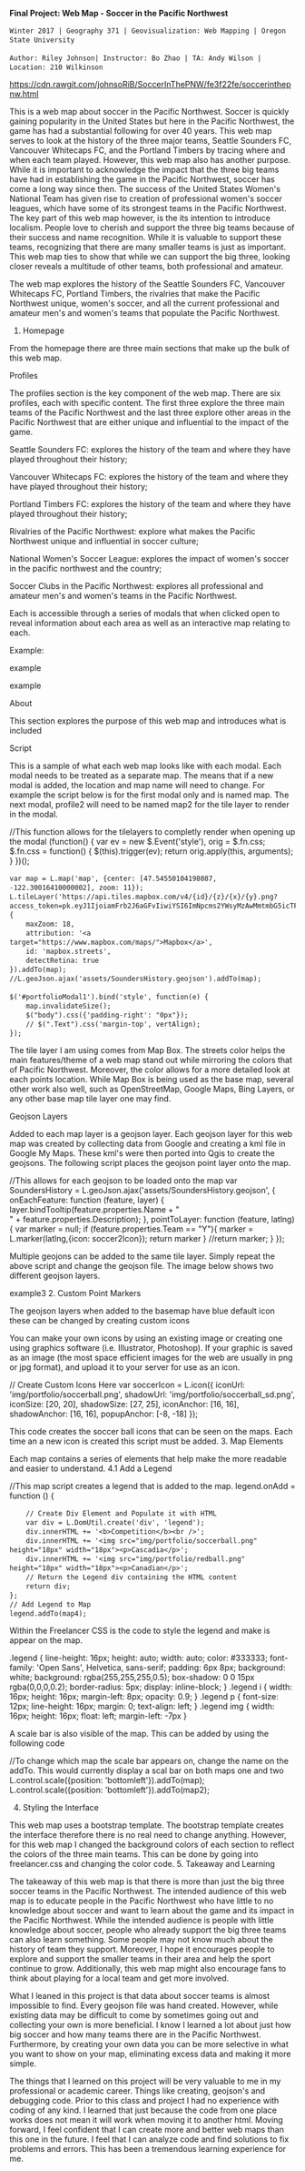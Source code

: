 **Final Project: Web Map - Soccer in the Pacific Northwest**

    Winter 2017 | Geography 371 | Geovisualization: Web Mapping | Oregon State University

    Author: Riley Johnson| Instructor: Bo Zhao | TA: Andy Wilson | Location: 210 Wilkinson

https://cdn.rawgit.com/johnsoRiB/SoccerInThePNW/fe3f22fe/soccerinthepnw.html

This is a web map about soccer in the Pacific Northwest. Soccer is quickly gaining popularity in the United States but here in the Pacific Northwest, the game has had a substantial following for over 40 years. This web map serves to look at the history of the three major teams, Seattle Sounders FC, Vancouver Whitecaps FC, and the Portland Timbers by tracing where and when each team played. However, this web map also has another purpose. While it is important to acknowledge the impact that the three big teams have had in establishing the game in the Pacific Northwest, soccer has come a long way since then. The success of the United States Women's National Team has given rise to creation of professional women's soccer leagues, which have some of its strongest teams in the Pacific Northwest. The key part of this web map however, is the its intention to introduce localism. People love to cherish and support the three big teams because of their success and name recognition. While it is valuable to support these teams, recognizing that there are many smaller teams is just as important. This web map ties to show that while we can support the big three, looking closer reveals a multitude of other teams, both professional and amateur.

The web map explores the history of the Seattle Sounders FC, Vancouver Whitecaps FC, Portland Timbers, the rivalries that make the Pacific Northwest unique, women's soccer, and all the current professional and amateur men's and women's teams that populate the Pacific Northwest.

1. Homepage

From the homepage there are three main sections that make up the bulk of this web map.

Profiles

The profiles section is the key component of the web map. There are six profiles, each with specific content. The first three explore the three main teams of the Pacific Northwest and the last three explore other areas in the Pacific Northwest that are either unique and influential to the impact of the game.

Seattle Sounders FC: explores the history of the team and where they have played throughout their history;

Vancouver Whitecaps FC: explores the history of the team and where they have played throughout their history;

Portland Timbers FC: explores the history of the team and where they have played throughout their history;

Rivalries of the Pacific Northwest: explore what makes the Pacific Northwest unique and influential in soccer culture;

National Women's Soccer League: explores the impact of women's soccer in the pacific northwest and the country;

Soccer Clubs in the Pacific Northwest: explores all professional and amateur men's and women's teams in the Pacific Northwest.

Each is accessible through a series of modals that when clicked open to reveal information about each area as well as an interactive map relating to each.

Example:

example

example

About

This section explores the purpose of this web map and introduces what is included

Script

This is a sample of what each web map looks like with each modal. Each modal needs to be treated as a separate map. The means that if a new modal is added, the location and map name will need to change. For example the script below is for the first modal only and is named map. The next modal, profile2 will need to be named map2 for the tile layer to render in the modal.

//This function allows for the tilelayers to completly render when opening up the modal
(function() {
        var ev = new $.Event('style'),
            orig = $.fn.css;
        $.fn.css = function() {
            $(this).trigger(ev);
            return orig.apply(this, arguments);
        }
    })();

    var map = L.map('map', {center: [47.54550104198087, -122.30016410000002], zoom: 11});
    L.tileLayer('https://api.tiles.mapbox.com/v4/{id}/{z}/{x}/{y}.png?access_token=pk.eyJ1IjoiamFrb2J6aGFvIiwiYSI6ImNpcms2YWsyMzAwMmtmbG5icTFxZ3ZkdncifQ.P9MBej1xacybKcDN_jehvw', {
        maxZoom: 18,
        attribution: '<a target="https://www.mapbox.com/maps/">Mapbox</a>',
        id: 'mapbox.streets',
        detectRetina: true
    }).addTo(map);
    //L.geoJson.ajax('assets/SoundersHistory.geojson').addTo(map);

    $('#portfolioModal1').bind('style', function(e) {
        map.invalidateSize();
        $("body").css({'padding-right': "0px"});
        // $(".Text").css('margin-top', vertAlign);
    });

The tile layer I am using comes from Map Box. The streets color helps the main features/theme of a web map stand out while mirroring the colors that of Pacific Northwest. Moreover, the color allows for a more detailed look at each points location. While Map Box is being used as the base map, several other work also well, such as OpenStreetMap, Google Maps, Bing Layers, or any other base map tile layer one may find.

Geojson Layers

Added to each map layer is a geojson layer. Each geojson layer for this web map was created by collecting data from Google and creating a kml file in Google My Maps. These kml's were then ported into Qgis to create the geojsons. The following script places the geojson point layer onto the map.

//This allows for each geojson to be loaded onto the map
var SoundersHistory = L.geoJson.ajax('assets/SoundersHistory.geojson', {
        onEachFeature: function (feature, layer) {
            layer.bindTooltip(feature.properties.Name + "<br />" + feature.properties.Description);
        }, pointToLayer: function (feature, latlng) {
            var marker = null;
            if (feature.properties.Team == "Y"){
                marker = L.marker(latlng,{icon: soccer2Icon});
                return marker
            }
            //return marker;
        }
    });

Multiple geojons can be added to the same tile layer. Simply repeat the above script and change the geojson file. The image below shows two different geojson layers.

example3
2. Custom Point Markers

The geojson layers when added to the basemap have blue default icon these can be changed by creating custom icons

You can make your own icons by using an existing image or creating one using graphics software (i.e. Illustrator, Photoshop). If your graphic is saved as an image (the most space efficient images for the web are usually in png or jpg format), and upload it to your server for use as an icon.

// Create Custom Icons Here
 var soccerIcon = L.icon({
        iconUrl: 'img/portfolio/soccerball.png',
        shadowUrl: 'img/portfolio/soccerball_sd.png',
        iconSize:     [20, 20],
        shadowSize:   [27, 25],
        iconAnchor:   [16, 16],
        shadowAnchor: [16, 16],
        popupAnchor:  [-8, -18]
    });

This code creates the soccer ball icons that can be seen on the maps. Each time an a new icon is created this script must be added.
3. Map Elements

Each map contains a series of elements that help make the more readable and easier to understand.
4.1 Add a Legend

//This map script creates a legend that is added to the map. 
legend.onAdd = function () {

        // Create Div Element and Populate it with HTML
        var div = L.DomUtil.create('div', 'legend');
        div.innerHTML += '<b>Competition</b><br />';
        div.innerHTML += '<img src="img/portfolio/soccerball.png" height="18px" width="18px"><p>Cascadia</p>';
        div.innerHTML += '<img src="img/portfolio/redball.png" height="18px" width="18px"><p>Canadian</p>';
        // Return the Legend div containing the HTML content
        return div;
    };
    // Add Legend to Map
    legend.addTo(map4);

Within the Freelancer CSS is the code to style the legend and make is appear on the map.

.legend {
  line-height: 16px;
  height: auto;
  width: auto;
  color: #333333;
  font-family: 'Open Sans', Helvetica, sans-serif;
  padding: 6px 8px;
  background: white;
  background: rgba(255,255,255,0.5);
  box-shadow: 0 0 15px rgba(0,0,0,0.2);
  border-radius: 5px;
  display: inline-block;
}
.legend i {
  width: 16px;
  height: 16px;
  margin-left: 8px;
  opacity: 0.9;
}
.legend p {
  font-size: 12px;
  line-height: 16px;
  margin: 0;
  text-align: left;
}
.legend img {
  width: 16px;
  height: 16px;
  float: left;
  margin-left: -7px
}

A scale bar is also visible of the map. This can be added by using the following code

//To change which map the scale bar appears on, change the name on the addTo. This would currently display a scal bar on both maps one and two
L.control.scale({position: 'bottomleft'}).addTo(map);
L.control.scale({position: 'bottomleft'}).addTo(map2);

4. Styling the Interface

This web map uses a bootstrap template. The bootstrap template creates the interface therefore there is no real need to change anything. However, for this web map I changed the background colors of each section to reflect the colors of the three main teams. This can be done by going into freelancer.css and changing the color code.
5. Takeaway and Learning

The takeaway of this web map is that there is more than just the big three soccer teams in the Pacific Northwest. The intended audience of this web map is to educate people in the Pacific Northwest who have little to no knowledge about soccer and want to learn about the game and its impact in the Pacific Northwest. While the intended audience is people with little knowledge about soccer, people who already support the big three teams can also learn something. Some people may not know much about the history of team they support. Moreover, I hope it encourages people to explore and support the smaller teams in their area and help the sport continue to grow. Additionally, this web map might also encourage fans to think about playing for a local team and get more involved.

What I leaned in this project is that data about soccer teams is almost impossible to find. Every geojson file was hand created. However, while existing data may be difficult to come by sometimes going out and collecting your own is more beneficial. I know I learned a lot about just how big soccer and how many teams there are in the Pacific Northwest. Furthermore, by creating your own data you can be more selective in what you want to show on your map, eliminating excess data and making it more simple.

The things that I learned on this project will be very valuable to me in my professional or academic career. Things like creating, geojson's and debugging code. Prior to this class and project I had no experience with coding of any kind. I learned that just because the code from one place works does not mean it will work when moving it to another html. Moving forward, I feel confident that I can create more and better web maps than this one in the future. I feel that I can analyze code and find solutions to fix problems and errors. This has been a tremendous learning experience for me.
